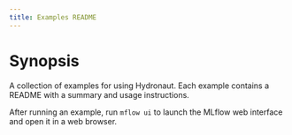 ```yaml
---
title: Examples README
---
```


# Synopsis

A collection of examples for using Hydronaut. Each example contains a README with a summary and usage instructions.

After running an example, run `mflow ui` to launch the MLflow web interface and open it in a web browser.
